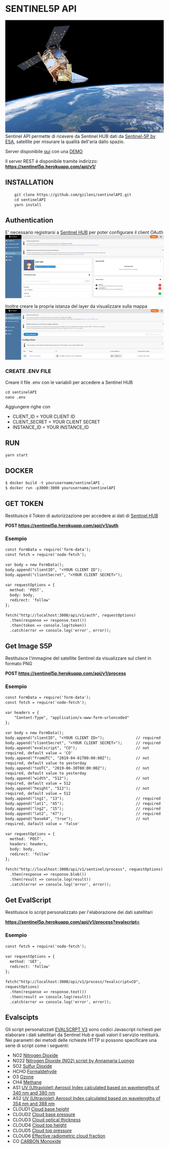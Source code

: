 
# SENTINEL5P API
![SENTINEL5P](https://github.com/gzileni/sentinelAPI/raw/main/public/img/sentinel5p.jpg)
Sentinel API permette di ricevere da Sentinel HUB dati da [Sentinel-5P by ESA](http://www.tropomi.eu/data-products/level-2-products), satellite per misurare la qualità dell'aria dallo spazio.

Server disponibile [qui](https://sentinel5p.herokuapp.com/) con una [DEMO](https://sentinel5p.herokuapp.com/demo)

Il server REST è disponibile tramite indirizzo: **https://sentinel5p.herokuapp.com/api/v1/**

## INSTALLATION
```
    git clone https://github.com/gzileni/sentinelAPI.git
    cd sentinelAPI
    yarn install
```

## Authentication
E' necessario registrarsi a [Sentinel HUB](https://www.sentinel-hub.com/) per poter configurare il client OAuth
![dashboard2](https://github.com/gzileni/sentinelAPI/raw/main/docs/img/dashboard2.png)

Inoltre creare la propria istanza del layer da visualizzare sulla mappa
![dashboard2](https://github.com/gzileni/sentinelAPI/raw/main/docs/img/dashboard1.png)

### CREATE .ENV FILE
Creare il file .env con le variabili per accedere a Sentinel HUB

```
cd sentinelAPI
nano .env    
```
Aggiungere righe con 

- CLIENT_ID       =   YOUR CLIENT ID
- CLIENT_SECRET   =   YOUR CLIENT SECRET
- INSTANCE_ID     =   YOUR INSTANCE_ID

## RUN
```
yarn start
```

## DOCKER
```
$ docker build -t yourusername/sentinelAPI .
$ docker run -p3000:3000 yourusername/sentinelAPI
```

## GET TOKEN
Restituisce il Token di autorizzazione per accedere ai dati di [Sentinel HUB](https://www.sentinel-hub.com/)

**POST https://sentinel5p.herokuapp.com/api/v1/auth**

### Esempio

```
const FormData = require('form-data');
const fetch = require('node-fetch');

var body = new FormData();
body.append("clientID", "<YOUR CLIENT ID");
body.append("clientSecret", "<YOUR CLIENT SECRET>");

var requestOptions = {
  method: 'POST',
  body: body,
  redirect: 'follow'
};

fetch("http://localhost:3000/api/v1/auth", requestOptions)
  .then(response => response.text())
  .then(token => console.log(token))
  .catch(error => console.log('error', error));
```

## Get Image S5P
Restituisce l'immagine del satellite Sentinel da visualizzare sul client in formato PNG

**POST https://sentinel5p.herokuapp.com/api/v1/process**

### Esempio
```
const FormData = require('form-data');
const fetch = require('node-fetch');

var headers = {
    "Content-Type", "application/x-www-form-urlencoded"
};

var body = new FormData();
body.append("clientID", "<YOUR CLIENT ID>");              // required
body.append("clientSecret", "<YOUR CLIENT SECRET>");      // required
body.append("evalscript", "CO");                          // not required, default value = 'CO'
body.append("fromUTC", "2019-04-01T00:00:00Z");           // not required, default value to yesterday
body.append("toUTC", "2019-06-30T00:00:00Z");             // not required, default value to yesterday
body.append("width", "512");                              // not required, default value = 512
body.append("height", "512");                             // not required, default value = 512
body.append("lng1", "13");                                // required 
body.append("lat1", "45");                                // required
body.append("lng2", "15");                                // required
body.append("lat2", "47");                                // required
body.append("base64", "true");                            // not required, dafault value = 'false'

var requestOptions = {
  method: 'POST',
  headers: headers,
  body: body,
  redirect: 'follow'
};

fetch("http://localhost:3000/api/v1/sentinel/process", requestOptions)
  .then(response => response.blob())
  .then(result => console.log(result))
  .catch(error => console.log('error', error));
```

## Get EvalScript
Restituisce lo script personalizzato per l'elaborazione dei dati satellitari

**https://sentinel5p.herokuapp.com/api/v1/process?evalscript=**

### Esempio
```
const fetch = require('node-fetch');

var requestOptions = {
  method: 'GET',
  redirect: 'follow'
};

fetch("http://localhost:3000/api/v1/process/?evalscript=CO", requestOptions)
  .then(response => response.text())
  .then(result => console.log(result))
  .catch(error => console.log('error', error));
```

## Evalscipts
Gli script personalizzati [EVALSCRPT V3](https://docs.sentinel-hub.com/api/latest/evalscript/v3/) sono codici Javascript richiesti per elaborare i dati satellitari da Sentinel Hub e quali valori il servizio restituirà.
Nei parametri dei metodi delle richieste HTTP si possono specificare una serie di script come i seguenti:

- NO2      [Nitrogen Dioxide](http://www.tropomi.eu/data-products/nitrogen-dioxide)
- NO22     [Nitrogen Dioxide (NO2) script by Annamaria Luongo](https://custom-scripts.sentinel-hub.com/sentinel-5p/nitrogen_dioxide_tropospheric_column/)
- SO2      [Sulfur Dioxide](http://www.tropomi.eu/data-products/sulphur-dioxide)
- HCHO     [Formaldehyde](http://www.tropomi.eu/data-products/formaldehyde)
- O3       [Ozone](http://www.tropomi.eu/data-products/total-ozone-column)
- CH4      [Methane](http://www.tropomi.eu/data-products/methane)
- AS1      [UV (Ultraviolet) Aerosol Index calculated based on wavelengths of 340 nm and 380 nm](http://www.tropomi.eu/data-products/uv-aerosol-index)
- AS2      [UV (Ultraviolet) Aerosol Index calculated based on wavelengths of 354 nm and 388 nm](http://www.tropomi.eu/data-products/uv-aerosol-index)
- CLOUD1   [Cloud base height](http://www.tropomi.eu/data-products/carbon-monoxide)
- CLOUD2   [Cloud base pressure](http://www.tropomi.eu/data-products/carbon-monoxide)
- CLOUD3   [Cloud optical thickness](http://www.tropomi.eu/data-products/carbon-monoxide)
- CLOUD4   [Cloud top height](http://www.tropomi.eu/data-products/carbon-monoxide)
- CLOUD5   [Cloud top pressure](http://www.tropomi.eu/data-products/carbon-monoxide)
- CLOUD6   [Effective radiometric cloud fraction](http://www.tropomi.eu/data-products/carbon-monoxide)
- CO       [CARBON Monoxide](http://www.tropomi.eu/data-products/carbon-monoxide)
